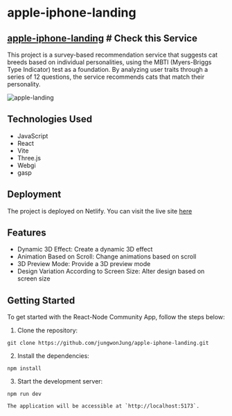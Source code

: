 # apple-iphone-landing

## [apple-iphone-landing](https://lighthearted-madeleine-94565a.netlify.app/) # Check this Service


This project is a survey-based recommendation service that suggests cat breeds based on individual personalities, using the MBTI (Myers-Briggs Type Indicator) test as a foundation. By analyzing user traits through a series of 12 questions, the service recommends cats that match their personality.


![apple-landing](https://github.com/jungwonJung/apple-iphone-landing/assets/63602609/7c397efa-9cbb-4008-a54b-369d3eba74d3)


## Technologies Used

- JavaScript
- React
- Vite
- Three.js
- Webgi
- gasp

## Deployment

The project is deployed on Netlify. You can visit the live site [here](https://lighthearted-madeleine-94565a.netlify.app/)

## Features

- Dynamic 3D Effect: Create a dynamic 3D effect
- Animation Based on Scroll: Change animations based on scroll
- 3D Preview Mode: Provide a 3D preview mode
- Design Variation According to Screen Size: Alter design based on screen size

Getting Started
---------------

To get started with the React-Node Community App, follow the steps below:

1.  Clone the repository:

   ```
   git clone https://github.com/jungwonJung/apple-iphone-landing.git
   ```

2.  Install the dependencies:

   ```
   npm install
   ```

3.  Start the development server:

   ```
   npm run dev
   ```

    The application will be accessible at `http://localhost:5173`.

